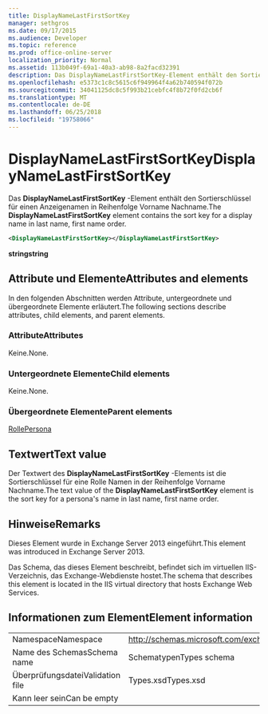 ```yaml
---
title: DisplayNameLastFirstSortKey
manager: sethgros
ms.date: 09/17/2015
ms.audience: Developer
ms.topic: reference
ms.prod: office-online-server
localization_priority: Normal
ms.assetid: 113b049f-69a1-40a3-ab98-8a2facd32391
description: Das DisplayNameLastFirstSortKey-Element enthält den Sortierschlüssel für einen Anzeigenamen in Reihenfolge Vorname Nachname.
ms.openlocfilehash: e5373c1c8c5615c6f949964f4a62b740594f072b
ms.sourcegitcommit: 34041125dc8c5f993b21cebfc4f8b72f0fd2cb6f
ms.translationtype: MT
ms.contentlocale: de-DE
ms.lasthandoff: 06/25/2018
ms.locfileid: "19758066"
---
```

# <a name="displaynamelastfirstsortkey"></a><span data-ttu-id="4bbf1-103">DisplayNameLastFirstSortKey</span><span class="sxs-lookup"><span data-stu-id="4bbf1-103">DisplayNameLastFirstSortKey</span></span>

<span data-ttu-id="4bbf1-104">Das **DisplayNameLastFirstSortKey** -Element enthält den Sortierschlüssel für einen Anzeigenamen in Reihenfolge Vorname Nachname.</span><span class="sxs-lookup"><span data-stu-id="4bbf1-104">The **DisplayNameLastFirstSortKey** element contains the sort key for a display name in last name, first name order.</span></span> 
  
```XML
<DisplayNameLastFirstSortKey></DisplayNameLastFirstSortKey>
```

 <span data-ttu-id="4bbf1-105">**string**</span><span class="sxs-lookup"><span data-stu-id="4bbf1-105">**string**</span></span>
## <a name="attributes-and-elements"></a><span data-ttu-id="4bbf1-106">Attribute und Elemente</span><span class="sxs-lookup"><span data-stu-id="4bbf1-106">Attributes and elements</span></span>

<span data-ttu-id="4bbf1-107">In den folgenden Abschnitten werden Attribute, untergeordnete und übergeordnete Elemente erläutert.</span><span class="sxs-lookup"><span data-stu-id="4bbf1-107">The following sections describe attributes, child elements, and parent elements.</span></span>
  
### <a name="attributes"></a><span data-ttu-id="4bbf1-108">Attribute</span><span class="sxs-lookup"><span data-stu-id="4bbf1-108">Attributes</span></span>

<span data-ttu-id="4bbf1-109">Keine.</span><span class="sxs-lookup"><span data-stu-id="4bbf1-109">None.</span></span>
  
### <a name="child-elements"></a><span data-ttu-id="4bbf1-110">Untergeordnete Elemente</span><span class="sxs-lookup"><span data-stu-id="4bbf1-110">Child elements</span></span>

<span data-ttu-id="4bbf1-111">Keine.</span><span class="sxs-lookup"><span data-stu-id="4bbf1-111">None.</span></span>
  
### <a name="parent-elements"></a><span data-ttu-id="4bbf1-112">Übergeordnete Elemente</span><span class="sxs-lookup"><span data-stu-id="4bbf1-112">Parent elements</span></span>

[<span data-ttu-id="4bbf1-113">Rolle</span><span class="sxs-lookup"><span data-stu-id="4bbf1-113">Persona</span></span>](persona.md)
  
## <a name="text-value"></a><span data-ttu-id="4bbf1-114">Textwert</span><span class="sxs-lookup"><span data-stu-id="4bbf1-114">Text value</span></span>

<span data-ttu-id="4bbf1-115">Der Textwert des **DisplayNameLastFirstSortKey** -Elements ist die Sortierschlüssel für eine Rolle Namen in der Reihenfolge Vorname Nachname.</span><span class="sxs-lookup"><span data-stu-id="4bbf1-115">The text value of the **DisplayNameLastFirstSortKey** element is the sort key for a persona's name in last name, first name order.</span></span> 
  
## <a name="remarks"></a><span data-ttu-id="4bbf1-116">Hinweise</span><span class="sxs-lookup"><span data-stu-id="4bbf1-116">Remarks</span></span>

<span data-ttu-id="4bbf1-117">Dieses Element wurde in Exchange Server 2013 eingeführt.</span><span class="sxs-lookup"><span data-stu-id="4bbf1-117">This element was introduced in Exchange Server 2013.</span></span>
  
<span data-ttu-id="4bbf1-118">Das Schema, das dieses Element beschreibt, befindet sich im virtuellen IIS-Verzeichnis, das Exchange-Webdienste hostet.</span><span class="sxs-lookup"><span data-stu-id="4bbf1-118">The schema that describes this element is located in the IIS virtual directory that hosts Exchange Web Services.</span></span>
  
## <a name="element-information"></a><span data-ttu-id="4bbf1-119">Informationen zum Element</span><span class="sxs-lookup"><span data-stu-id="4bbf1-119">Element information</span></span>

|||
|:-----|:-----|
|<span data-ttu-id="4bbf1-120">Namespace</span><span class="sxs-lookup"><span data-stu-id="4bbf1-120">Namespace</span></span>  <br/> |http://schemas.microsoft.com/exchange/services/2006/types  <br/> |
|<span data-ttu-id="4bbf1-121">Name des Schemas</span><span class="sxs-lookup"><span data-stu-id="4bbf1-121">Schema name</span></span>  <br/> |<span data-ttu-id="4bbf1-122">Schematypen</span><span class="sxs-lookup"><span data-stu-id="4bbf1-122">Types schema</span></span>  <br/> |
|<span data-ttu-id="4bbf1-123">Überprüfungsdatei</span><span class="sxs-lookup"><span data-stu-id="4bbf1-123">Validation file</span></span>  <br/> |<span data-ttu-id="4bbf1-124">Types.xsd</span><span class="sxs-lookup"><span data-stu-id="4bbf1-124">Types.xsd</span></span>  <br/> |
|<span data-ttu-id="4bbf1-125">Kann leer sein</span><span class="sxs-lookup"><span data-stu-id="4bbf1-125">Can be empty</span></span>  <br/> ||
   

